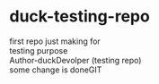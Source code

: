 # duck-testing-repo

first repo just making for
<br>
testing purpose
<br>
Author-duckDevolper (testing repo)
<br>
some change is doneGIT 